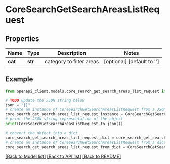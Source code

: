 # CoreSearchGetSearchAreasListRequest


## Properties

Name | Type | Description | Notes
------------ | ------------- | ------------- | -------------
**cat** | **str** | category to filter areas | [optional] [default to '']

## Example

```python
from openapi_client.models.core_search_get_search_areas_list_request import CoreSearchGetSearchAreasListRequest

# TODO update the JSON string below
json = "{}"
# create an instance of CoreSearchGetSearchAreasListRequest from a JSON string
core_search_get_search_areas_list_request_instance = CoreSearchGetSearchAreasListRequest.from_json(json)
# print the JSON string representation of the object
print(CoreSearchGetSearchAreasListRequest.to_json())

# convert the object into a dict
core_search_get_search_areas_list_request_dict = core_search_get_search_areas_list_request_instance.to_dict()
# create an instance of CoreSearchGetSearchAreasListRequest from a dict
core_search_get_search_areas_list_request_from_dict = CoreSearchGetSearchAreasListRequest.from_dict(core_search_get_search_areas_list_request_dict)
```
[[Back to Model list]](../README.md#documentation-for-models) [[Back to API list]](../README.md#documentation-for-api-endpoints) [[Back to README]](../README.md)


